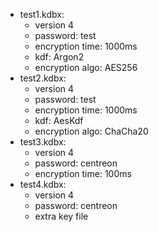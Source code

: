 * test1.kdbx:
    * version 4
    * password: test
    * encryption time: 1000ms
    * kdf: Argon2
    * encryption algo: AES256
* test2.kdbx:
    * version 4
    * password: test
    * encryption time: 1000ms
    * kdf: AesKdf
    * encryption algo: ChaCha20
* test3.kdbx:
    * version 4
    * password: centreon
    * encryption time: 100ms
* test4.kdbx:
    * version 4
    * password: centreon
    * extra key file
